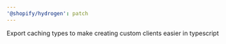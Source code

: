 ```yaml
---
'@shopify/hydrogen': patch
---
```


Export caching types to make creating custom clients easier in typescript
